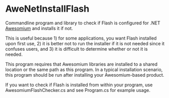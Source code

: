 AweNetInstallFlash
=====================

Commandline program and library to check if Flash is configured for .NET [Awesomium](http://www.awesomium.com) and installs it if not.

This is useful because 1) for some applications, you want Flash installed upon first use, 2) it is better not to run the installer if it is not needed since it confuses users, and 3) it is difficult to determine whether or not it is needed.

This program requires that Awesomium libraries are installed to a shared location or the same path as this program.  In a typical installation scenario, this program should be run after installing your Awesomium-based product.

If you want to check if Flash is installed from within your program, use AwesomiumFlashChecker.cs and see Program.cs for example usage.
